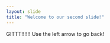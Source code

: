 ```yaml
---
layout: slide
title: "Welcome to our second slide!"
---
```

GITTT!!!!!!
Use the left arrow to go back!
